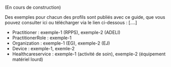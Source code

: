 (En cours de construction)

Des exemples pour chacun des profils sont publiés avec ce guide, que vous pouvez consulter ici ou télécharger via le lien ci-dessous : [....]

- Practitioner : exemple-1 (RPPS), exemple-2 (ADELI)
- PractitionerRole : exemple-1
- Organization : exemple-1 (EG), exemple-2 (EJ)
- Device : exemple-1, exemle-2
- Healthcareservice : exemple-1 (activité de soin), exemple-2 (équipement matériel lourd)




